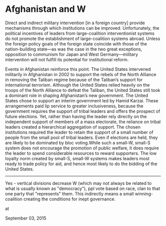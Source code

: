 # Afghanistan and W
Direct and indirect military intervention [in a foreign country] provide mechanisms through which institutions can be improved. Unfortunately, the political incentives of leaders from large-coalition interventionist systems do not promote the establishment of large-coalition systems abroad. Unless the foreign policy goals of the foreign state coincide with those of the nation-building state—as was the case in the two great exceptions, opposition to communism for Japan and West Germany—military intervention will not fulfill its potential for institutional reform.

Events in Afghanistan reinforce this point. The United States intervened militarily in Afghanistan in 2002 to support the rebels of the North Alliance in removing the Taliban regime because of the Taliban’s support for international terrorism. Although the United States relied heavily on the troops of the North Alliance to defeat the Taliban, the United States still took a dominant role in shaping Afghanistan’s new government. The United States chose to support an interim government led by Hamid Karzai. These arrangements paid lip service to greater inclusiveness, because the government requires the support of tribal leaders and offers the prospect of future elections. Yet, rather than having the leader rely directly on the independent support of members of a mass electorate, the reliance on tribal leaders created a hierarchical aggregation of support. The chosen institutions required the leader to retain the support of a small number of people from the small pool of tribal leaders. Even if elections are held, they are likely to be dominated by bloc voting.While such a small-W, small-S system does not encourage the promotion of public welfare, it does require the leader to spend considerable resources to reward supporters. The low loyalty norm created by small-S, small-W systems makes leaders most ready to trade policy for aid, and hence most likely to do the bidding of the United States.

---

Yes - vertical divisions decrease W (which may not always be related to what is usually known as "democracy"), ppl vote based on race, clan to that one party that "represents" them. This indirectly means a small winning-coalition creating the conditions for inept governance. 








at

September 03, 2015















